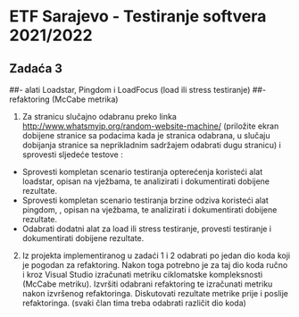 # ETF Sarajevo - Testiranje softvera 2021/2022

## Zadaća 3 
##- alati Loadstar, Pingdom i LoadFocus (load ili stress testiranje) 
##- refaktoring (McCabe metrika)

1. Za stranicu slučajno odabranu preko linka http://www.whatsmyip.org/random-website-machine/
(priložite ekran dobijene stranice sa podacima kada je stranica odabrana, u slučaju dobijanja stranice
sa neprikladnim sadržajem odabrati dugu stranicu) i sprovesti sljedeće testove :
- Sprovesti kompletan scenario testiranja opterećenja koristeći alat loadstar, opisan na vježbama, te
analizirati i dokumentirati dobijene rezultate. 
- Sprovesti kompletan scenario testiranja brzine odziva koristeći alat pingdom, , opisan na
vježbama, te analizirati i dokumentirati dobijene rezultate.
- Odabrati dodatni alat za load ili stress testiranje, provesti testiranje i dokumentirati dobijene
rezultate.

2. Iz projekta implementiranog u zadaći 1 i 2 odabrati po jedan dio koda koji je pogodan za refaktoring.
Nakon toga potrebno je za taj dio koda ručno i kroz Visual Studio izračunati metriku ciklomatske
kompleksnosti (McCabe metriku). Izvršiti odabrani refaktoring te izračunati metriku nakon izvršenog
refaktoringa. Diskutovati rezultate metrike prije i poslije refaktoringa. (svaki član tima treba odabrati
različit dio koda)
